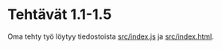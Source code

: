 # Tehtävät 1.1-1.5
Oma tehty työ löytyy tiedostoista [src/index.js](src/index.js) ja [src/index.html](src/index.js).
